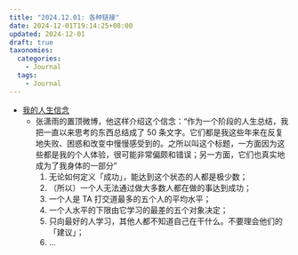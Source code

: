 ```yaml
---
title: "2024.12.01: 各种链接"
date: 2024-12-01T19:14:25+08:00
updated: 2024-12-01
draft: true
taxonomies:
  categories:
    - Journal
  tags:
    - Journal
---
```


- [我的人生信念](https://www.weibo.com/1977585731/HmF3Uh1Gs?)
  - 张潇雨的置顶微博，他这样介绍这个信念：“作为一个阶段的人生总结，我把一直以来思考的东西总结成了 50 条文字。它们都是我这些年来在反复地失败、困惑和改变中慢慢感受到的。之所以叫这个标题，一方面因为这些都是我的个人体验，很可能非常偏颇和错误；另一方面，它们也真实地成为了我身体的一部分”
    1. 无论如何定义「成功」，能达到这个状态的人都是极少数；
    2. （所以）一个人无法通过做大多数人都在做的事达到成功；
    3. 一个人是 TA 打交道最多的五个人的平均水平；
    4. 一个人水平的下限由它学习的最差的五个对象决定；
    5. 只向最好的人学习，其他人都不知道自己在干什么。不要理会他们的「建议」；
    6. ...
